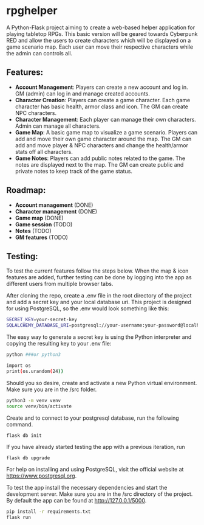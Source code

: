 # rpghelper
A Python-Flask project aiming to create a web-based helper application for playing tabletop RPGs. This basic version will be geared towards Cyberpunk RED and allow the users to create characters which will be displayed on a game scenario map. Each user can move their respective characters while the admin can controls all.

## Features:

- **Account Management**: Players can create a new account and log in. GM (admin) can log in and manage created accounts.
- **Character Creation**: Players can create a game character. Each game character has basic health, armor class and icon. The GM can create NPC characters.
- **Character Management**: Each player can manage their own characters. Admin can manage all characters.
- **Game Map**: A basic game map to visualize a game scenario. Players can add and move their own game character around the map. The GM can add and move player & NPC characters and change the health/armor stats off all characters.
- **Game Notes**: Players can add public notes related to the game. The notes are displayed next to the map. The GM can create public and private notes to keep track of the game status.

## Roadmap:

- **Account management** (DONE)
- **Character management** (DONE)
- **Game map** (DONE)
- **Game session** (TODO)
- **Notes** (TODO)
- **GM features** (TODO)

## Testing:

To test the current features follow the steps below. When the map & icon features are added, further testing can be done by logging into the app as different users from multiple browser tabs.

After cloning the repo, create a .env file in the root directory of the project and add a secret key and your local database uri. This project is designed for using PostgreSQL, so the .env would look something like this:

```bash
SECRET_KEY=your-secret-key
SQLALCHEMY_DATABASE_URI=postgresql://your-username:your-password@localhost:your-port-number/your-database
```

The easy way to generate a secret key is using the Python interpreter and copying the resulting key to your .env file:

```bash
python ###or python3

import os
print(os.urandom(24))
```

Should you so desire, create and activate a new Python virtual environment. Make sure you are in the /src folder.

```bash
python3 -m venv venv
source venv/bin/activate
```

Create and to connect to your postgresql database, run the following command.

```
flask db init
```

If you have already started testing the app with a previous iteration, run

```bash
flask db upgrade
```

For help on installing and using PostgreSQL, visit the official website at https://www.postgresql.org.

To test the app install the necessary dependencies and start the development server. Make sure you are in the /src directory of the project. By default the app can be found at http://127.0.0.1/5000.

```bash
pip install -r requirements.txt
flask run
```
